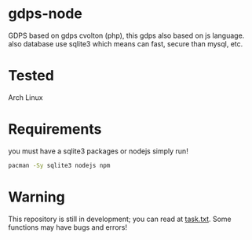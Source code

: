 # gdps-node
GDPS based on gdps cvolton (php), this gdps also based on js language.  also database use sqlite3 which means can fast, secure than mysql, etc.

# Tested
Arch Linux

# Requirements
you must have a sqlite3 packages or nodejs simply run!
```bash
pacman -Sy sqlite3 nodejs npm
```

# Warning

This repository is still in development; you can read at [task.txt](task.txt).
Some functions may have bugs and errors!
